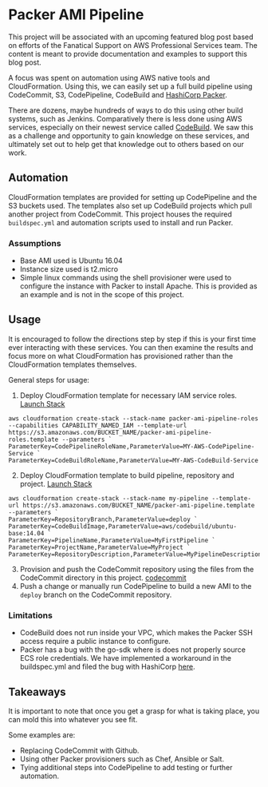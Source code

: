 # Packer AMI Pipeline
This project will be associated with an upcoming featured blog post based on
efforts of the Fanatical Support on AWS Professional Services team. The content
is meant to provide documentation and examples to support this blog post.

A focus was spent on automation using AWS native tools and CloudFormation. Using this, we can
easily set up a full build pipeline using CodeCommit, S3, CodePipeline, CodeBuild
and [HashiCorp Packer](https://www.packer.io/).

There are dozens, maybe hundreds of ways to do this using other build systems,
such as Jenkins. Comparatively there is less done using AWS services, especially
on their newest service called [CodeBuild](https://aws.amazon.com/documentation/codebuild/).
We saw this as a challenge and opportunity to gain knowledge on these services,
and ultimately set out to help get that knowledge out to others based on our work.

## Automation
CloudFormation templates are provided for setting up CodePipeline and the S3
buckets used. The templates also set up CodeBuild projects which pull another
project from CodeCommit. This project houses the required `buildspec.yml` and
automation scripts used to install and run Packer.

### Assumptions
- Base AMI used is Ubuntu 16.04
- Instance size used is t2.micro
- Simple linux commands using the shell provisioner were used to configure the
instance with Packer to install Apache. This is provided as an example and is
not in the scope of this project.

## Usage
It is encouraged to follow the directions step by step if this is your first time
ever interacting with these services. You can then examine the results and focus
more on what CloudFormation has provisioned rather than the CloudFormation
templates themselves.

General steps for usage:

1. Deploy CloudFormation template for necessary IAM service roles. [Launch Stack](https://console.aws.amazon.com/cloudformation/home?region=us-east-1#/stacks/new?stackName=packer-ami-pipeline-roles&templateURL=https://raw.githubusercontent.com/rackerlabs/packer-ami-pipeline/master/packer-ami-pipeline-roles.template)
```shell
aws cloudformation create-stack --stack-name packer-ami-pipeline-roles --capabilities CAPABILITY_NAMED_IAM --template-url https://s3.amazonaws.com/BUCKET_NAME/packer-ami-pipeline-roles.template --parameters `
ParameterKey=CodePipelineRoleName,ParameterValue=MY-AWS-CodePipeline-Service `
ParameterKey=CodeBuildRoleName,ParameterValue=MY-AWS-CodeBuild-Service
```
2. Deploy CloudFormation template to build pipeline, repository and project. [Launch Stack](https://console.aws.amazon.com/cloudformation/home?region=us-east-1#/stacks/new?stackName=my-pipeline&templateURL=https://raw.githubusercontent.com/rackerlabs/packer-ami-pipeline/master/packer-ami-pipeline.template)
```shell
aws cloudformation create-stack --stack-name my-pipeline --template-url https://s3.amazonaws.com/BUCKET_NAME/packer-ami-pipeline.template --parameters `
ParameterKey=RepositoryBranch,ParameterValue=deploy `
ParameterKey=CodeBuildImage,ParameterValue=aws/codebuild/ubuntu-base:14.04 `
ParameterKey=PipelineName,ParameterValue=MyFirstPipeline `
ParameterKey=ProjectName,ParameterValue=MyProject `
ParameterKey=RepositoryDescription,ParameterValue=MyPipelineDescription
```
3. Provision and push the CodeCommit repository using the files from the
 CodeCommit directory in this project. [codecommit](codecommit)
4. Push a change or manually run CodePipeline to build a new AMI to the `deploy`
branch on the CodeCommit repository.

### Limitations
- CodeBuild does not run inside your VPC, which makes the Packer SSH access
require a public instance to configure.
- Packer has a bug with the go-sdk where is does not properly source ECS role
credentials. We have implemented a workaround in the buildspec.yml and filed
the bug with HashiCorp [here](https://github.com/hashicorp/packer/issues/4279).

## Takeaways
It is important to note that once you get a grasp for what
is taking place, you can mold this into whatever you see fit.

Some examples are:
- Replacing CodeCommit with Github.
- Using other Packer provisioners such as Chef, Ansible or Salt.
- Tying additional steps into CodePipeline to add testing or further automation.
